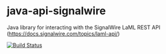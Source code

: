 # java-api-signalwire
Java library for interacting with the SignalWire LaML REST API (https://docs.signalwire.com/topics/laml-api/)

[![Build Status](https://travis-ci.com/codevaultonline/java-api-signalwire.svg?branch=master)](https://travis-ci.com/codevaultonline/java-api-signalwire)